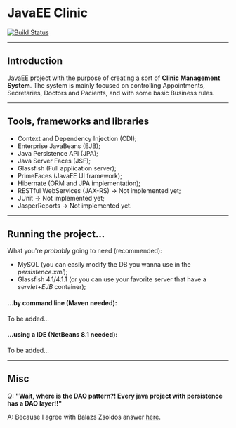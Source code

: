 # JavaEE Clinic
[![Build Status](https://travis-ci.org/matuella/javaee-primefaces-clinic.svg?branch=master)](https://travis-ci.org/matuella/javaee-primefaces-clinic)

---
## Introduction
JavaEE project with the purpose of creating a sort of **Clinic Management System**. The system is mainly focused on controlling Appointments, Secretaries, Doctors and Pacients, and with some basic Business rules.

---
## Tools, frameworks and libraries

- Context and Dependency Injection (CDI);
- Enterprise JavaBeans (EJB);
- Java Persistence API (JPA);
- Java Server Faces (JSF);
- Glassfish (Full application server);
- PrimeFaces (JavaEE UI framework);
- Hibernate (ORM and JPA implementation);
- RESTful WebServices (JAX-RS) -> Not implemented yet;
- JUnit -> Not implemented yet;
- JasperReports -> Not implemented yet.

---
## Running the project...

What you're *probably* going to need (recommended): 
- MySQL (you can easily modify the DB you wanna use in the *persistence.xml*);
- Glassfish 4.1/4.1.1 (or you can use your favorite server that have a *servlet+EJB* container);

#### ...by command line (Maven needed):

To be added...

#### ...using a IDE (NetBeans 8.1 needed):

To be added...

---
## Misc

Q: **"Wait, where is the DAO pattern?! Every java project with persistence has a DAO layer!!"**

A: Because I agree with Balazs Zsoldos answer [here](http://stackoverflow.com/questions/3888575/single-dao-generic-crud-methods-jpa-hibernate-spring).
